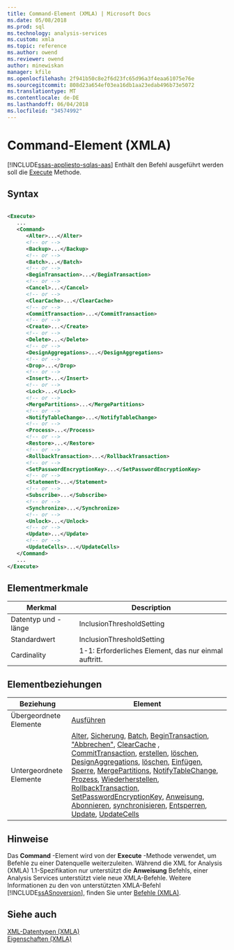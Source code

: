 ```yaml
---
title: Command-Element (XMLA) | Microsoft Docs
ms.date: 05/08/2018
ms.prod: sql
ms.technology: analysis-services
ms.custom: xmla
ms.topic: reference
ms.author: owend
ms.reviewer: owend
author: minewiskan
manager: kfile
ms.openlocfilehash: 2f941b50c8e2f6d23fc65d96a3f4eaa61075e76e
ms.sourcegitcommit: 808d23a654ef03ea16db1aa23edab496b73e5072
ms.translationtype: MT
ms.contentlocale: de-DE
ms.lasthandoff: 06/04/2018
ms.locfileid: "34574992"
---
```

# <a name="command-element-xmla"></a>Command-Element (XMLA)
[!INCLUDE[ssas-appliesto-sqlas-aas](../../../includes/ssas-appliesto-sqlas-aas.md)]
  Enthält den Befehl ausgeführt werden soll die [Execute](../../../analysis-services/xmla/xml-elements-methods-execute.md) Methode.  
  
## <a name="syntax"></a>Syntax  
  
```xml  
  
<Execute>  
   ...  
   <Command>  
      <Alter>...</Alter>  
      <!-- or -->  
      <Backup>...</Backup>  
      <!-- or -->  
      <Batch>...</Batch>  
      <!-- or -->  
      <BeginTransaction>...</BeginTransaction>  
      <!-- or -->  
      <Cancel>...</Cancel>  
      <!-- or -->  
      <ClearCache>...</ClearCache>  
      <!-- or -->  
      <CommitTransaction>...</CommitTransaction>  
      <!-- or -->  
      <Create>...</Create>  
      <!-- or -->  
      <Delete>...</Delete>  
      <!-- or -->  
      <DesignAggregations>...</DesignAggregations>  
      <!-- or -->  
      <Drop>...</Drop>  
      <!-- or -->  
      <Insert>...</Insert>  
      <!-- or -->  
      <Lock>...</Lock>  
      <!-- or -->  
      <MergePartitions>...</MergePartitions>  
      <!-- or -->  
      <NotifyTableChange>...</NotifyTableChange>  
      <!-- or -->  
      <Process>...</Process>  
      <!-- or -->  
      <Restore>...</Restore>  
      <!-- or -->  
      <RollbackTransaction>...</RollbackTransaction>  
      <!-- or -->  
      <SetPasswordEncryptionKey>...</SetPasswordEncryptionKey>  
      <!-- or -->  
      <Statement>...</Statement>  
      <!-- or -->  
      <Subscribe>...</Subscribe>  
      <!-- or -->  
      <Synchronize>...</Synchronize>  
      <!-- or -->  
      <Unlock>...</Unlock>  
      <!-- or -->  
      <Update>...</Update>  
      <!-- or -->  
      <UpdateCells>...</UpdateCells>  
   </Command>  
   ...  
</Execute>  
```  
  
## <a name="element-characteristics"></a>Elementmerkmale  
  
|Merkmal|Description|  
|--------------------|-----------------|  
|Datentyp und -länge|InclusionThresholdSetting|  
|Standardwert|InclusionThresholdSetting|  
|Cardinality|1-1: Erforderliches Element, das nur einmal auftritt.|  
  
## <a name="element-relationships"></a>Elementbeziehungen  
  
|Beziehung|Element|  
|------------------|-------------|  
|Übergeordnete Elemente|[Ausführen](../../../analysis-services/xmla/xml-elements-methods-execute.md)|  
|Untergeordnete Elemente|[Alter](../../../analysis-services/xmla/xml-elements-commands/alter-element-xmla.md), [Sicherung](../../../analysis-services/xmla/xml-elements-commands/backup-element-xmla.md), [Batch](../../../analysis-services/xmla/xml-elements-commands/batch-element-xmla.md), [BeginTransaction](../../../analysis-services/xmla/xml-elements-commands/begintransaction-element-xmla.md), ["Abbrechen"](../../../analysis-services/xmla/xml-elements-commands/cancel-element-xmla.md), [ClearCache](../../../analysis-services/xmla/xml-elements-commands/clearcache-element-xmla.md) , [CommitTransaction](../../../analysis-services/xmla/xml-elements-commands/committransaction-element-xmla.md), [erstellen](../../../analysis-services/xmla/xml-elements-commands/create-element-xmla.md), [löschen](../../../analysis-services/xmla/xml-elements-commands/delete-element-xmla.md), [DesignAggregations](../../../analysis-services/xmla/xml-elements-commands/designaggregations-element-xmla.md), [löschen](../../../analysis-services/xmla/xml-elements-commands/drop-element-xmla.md), [Einfügen](../../../analysis-services/xmla/xml-elements-commands/insert-element-xmla.md), [Sperre](../../../analysis-services/xmla/xml-elements-commands/lock-element-xmla.md), [MergePartitions](../../../analysis-services/xmla/xml-elements-commands/mergepartitions-element-xmla.md), [NotifyTableChange](../../../analysis-services/xmla/xml-elements-commands/notifytablechange-element-xmla.md), [Prozess](../../../analysis-services/xmla/xml-elements-commands/process-element-xmla.md), [Wiederherstellen](../../../analysis-services/xmla/xml-elements-commands/restore-element-xmla.md), [RollbackTransaction](../../../analysis-services/xmla/xml-elements-commands/rollbacktransaction-element-xmla.md), [SetPasswordEncryptionKey](http://msdn.microsoft.com/en-us/fb262737-f0f4-4441-985e-3b2a94d00a9e), [Anweisung](../../../analysis-services/xmla/xml-elements-commands/statement-element-xmla.md), [ Abonnieren](../../../analysis-services/xmla/xml-elements-commands/subscribe-element-xmla.md), [synchronisieren](../../../analysis-services/xmla/xml-elements-commands/synchronize-element-xmla.md), [Entsperren](../../../analysis-services/xmla/xml-elements-commands/unlock-element-xmla.md), [Update](../../../analysis-services/xmla/xml-elements-commands/update-element-xmla.md), [UpdateCells](../../../analysis-services/xmla/xml-elements-commands/drop-element-xmla.md)|  
  
## <a name="remarks"></a>Hinweise  
 Das **Command** -Element wird von der **Execute** -Methode verwendet, um Befehle zu einer Datenquelle weiterzuleiten. Während die XML for Analysis (XMLA) 1.1-Spezifikation nur unterstützt die **Anweisung** Befehls, einer Analysis Services unterstützt viele neue XMLA-Befehle. Weitere Informationen zu den von unterstützten XMLA-Befehl [!INCLUDE[ssASnoversion](../../../includes/ssasnoversion-md.md)], finden Sie unter [Befehle &#40;XMLA&#41;](../../../analysis-services/xmla/xml-elements-commands/xml-elements-commands.md).  
  
## <a name="see-also"></a>Siehe auch
 [XML-Datentypen &#40;XMLA&#41;](../../../analysis-services/xmla/xml-data-types/xml-data-types-xmla.md)   
 [Eigenschaften &#40;XMLA&#41;](../../../analysis-services/xmla/xml-elements-properties/xml-elements-properties.md)  
  
  
